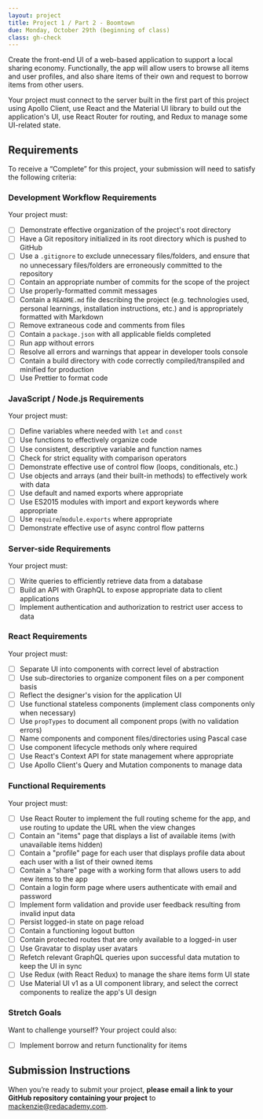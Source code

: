 ```yaml
---
layout: project
title: Project 1 / Part 2 - Boomtown
due: Monday, October 29th (beginning of class)
class: gh-check
---
```


Create the front-end UI of a web-based application to support a local sharing economy. Functionally, the app will allow users to browse all items and user profiles, and also share items of their own and request to borrow items from other users.

Your project must connect to the server built in the first part of this project using Apollo Client, use React and the Material UI library to build out the application's UI, use React Router for routing, and Redux to manage some UI-related state.

## Requirements

To receive a “Complete” for this project, your submission will need to satisfy the following criteria:

### Development Workflow Requirements

Your project must:

- [ ] Demonstrate effective organization of the project's root directory
- [ ] Have a Git repository initialized in its root directory which is pushed to GitHub
- [ ] Use a `.gitignore` to exclude unnecessary files/folders, and ensure that no unnecessary files/folders are erroneously committed to the repository
- [ ] Contain an appropriate number of commits for the scope of the project
- [ ] Use properly-formatted commit messages
- [ ] Contain a `README.md` file describing the project (e.g. technologies used, personal learnings, installation instructions, etc.) and is appropriately formatted with Markdown
- [ ] Remove extraneous code and comments from files
- [ ] Contain a `package.json` with all applicable fields completed
- [ ] Run app without errors
- [ ] Resolve all errors and warnings that appear in developer tools console
- [ ] Contain a build directory with code correctly compiled/transpiled and minified for production
- [ ] Use Prettier to format code

### JavaScript / Node.js Requirements

Your project must:

- [ ] Define variables where needed with `let` and `const`
- [ ] Use functions to effectively organize code
- [ ] Use consistent, descriptive variable and function names
- [ ] Check for strict equality with comparison operators
- [ ] Demonstrate effective use of control flow (loops, conditionals, etc.)
- [ ] Use objects and arrays (and their built-in methods) to effectively work with data
- [ ] Use default and named exports where appropriate
- [ ] Use ES2015 modules with import and export keywords where appropriate
- [ ] Use `require`/`module.exports` where appropriate
- [ ] Demonstrate effective use of async control flow patterns

### Server-side Requirements

Your project must:

- [ ] Write queries to efficiently retrieve data from a database
- [ ] Build an API with GraphQL to expose appropriate data to client applications
- [ ] Implement authentication and authorization to restrict user access to data

### React Requirements

Your project must:

- [ ] Separate UI into components with correct level of abstraction
- [ ] Use sub-directories to organize component files on a per component basis
- [ ] Reflect the designer's vision for the application UI
- [ ] Use functional stateless components (implement class components only when necessary)
- [ ] Use `propTypes` to document all component props (with no validation errors)
- [ ] Name components and component files/directories using Pascal case
- [ ] Use component lifecycle methods only where required
- [ ] Use React's Context API for state management where appropriate
- [ ] Use Apollo Client's Query and Mutation components to manage data

### Functional Requirements

Your project must:

- [ ] Use React Router to implement the full routing scheme for the app, and use routing to update the URL when the view changes
- [ ] Contain an "items" page that displays a list of available items (with unavailable items hidden)
- [ ] Contain a "profile" page for each user that displays profile data about each user with a list of their owned items
- [ ] Contain a "share" page with a working form that allows users to add new items to the app
- [ ] Contain a login form page where users authenticate with email and password
- [ ] Implement form validation and provide user feedback resulting from invalid input data
- [ ] Persist logged-in state on page reload
- [ ] Contain a functioning logout button
- [ ] Contain protected routes that are only available to a logged-in user
- [ ] Use Gravatar to display user avatars
- [ ] Refetch relevant GraphQL queries upon successful data mutation to keep the UI in sync
- [ ] Use Redux (with React Redux) to manage the share items form UI state
- [ ] Use Material UI v1 as a UI component library, and select the correct components to realize the app's UI design

### Stretch Goals

Want to challenge yourself? Your project could also:

- [ ] Implement borrow and return functionality for items

## Submission Instructions

When you’re ready to submit your project, **please email a link to your GitHub repository containing your project** to mackenzie@redacademy.com.
